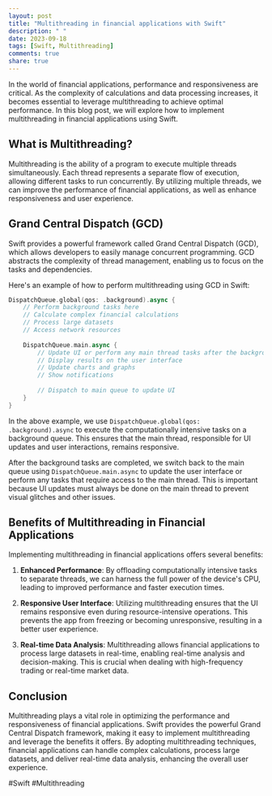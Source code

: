 ```yaml
---
layout: post
title: "Multithreading in financial applications with Swift"
description: " "
date: 2023-09-18
tags: [Swift, Multithreading]
comments: true
share: true
---
```


In the world of financial applications, performance and responsiveness are critical. As the complexity of calculations and data processing increases, it becomes essential to leverage multithreading to achieve optimal performance. In this blog post, we will explore how to implement multithreading in financial applications using Swift.

## What is Multithreading?

Multithreading is the ability of a program to execute multiple threads simultaneously. Each thread represents a separate flow of execution, allowing different tasks to run concurrently. By utilizing multiple threads, we can improve the performance of financial applications, as well as enhance responsiveness and user experience.

## Grand Central Dispatch (GCD)

Swift provides a powerful framework called Grand Central Dispatch (GCD), which allows developers to easily manage concurrent programming. GCD abstracts the complexity of thread management, enabling us to focus on the tasks and dependencies.

Here's an example of how to perform multithreading using GCD in Swift:

```swift
DispatchQueue.global(qos: .background).async {
    // Perform background tasks here
    // Calculate complex financial calculations
    // Process large datasets
    // Access network resources
    
    DispatchQueue.main.async {
        // Update UI or perform any main thread tasks after the background tasks are completed
        // Display results on the user interface
        // Update charts and graphs
        // Show notifications
        
        // Dispatch to main queue to update UI
    }
}
```

In the above example, we use `DispatchQueue.global(qos: .background).async` to execute the computationally intensive tasks on a background queue. This ensures that the main thread, responsible for UI updates and user interactions, remains responsive.

After the background tasks are completed, we switch back to the main queue using `DispatchQueue.main.async` to update the user interface or perform any tasks that require access to the main thread. This is important because UI updates must always be done on the main thread to prevent visual glitches and other issues.

## Benefits of Multithreading in Financial Applications

Implementing multithreading in financial applications offers several benefits:

1. **Enhanced Performance**: By offloading computationally intensive tasks to separate threads, we can harness the full power of the device's CPU, leading to improved performance and faster execution times.

2. **Responsive User Interface**: Utilizing multithreading ensures that the UI remains responsive even during resource-intensive operations. This prevents the app from freezing or becoming unresponsive, resulting in a better user experience.

3. **Real-time Data Analysis**: Multithreading allows financial applications to process large datasets in real-time, enabling real-time analysis and decision-making. This is crucial when dealing with high-frequency trading or real-time market data.

## Conclusion

Multithreading plays a vital role in optimizing the performance and responsiveness of financial applications. Swift provides the powerful Grand Central Dispatch framework, making it easy to implement multithreading and leverage the benefits it offers. By adopting multithreading techniques, financial applications can handle complex calculations, process large datasets, and deliver real-time data analysis, enhancing the overall user experience.

#Swift #Multithreading